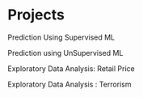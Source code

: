 # Projects
Prediction Using Supervised ML

Prediction using UnSupervised ML

Exploratory Data Analysis: Retail Price

Exploratory Data Analysis : Terrorism 
